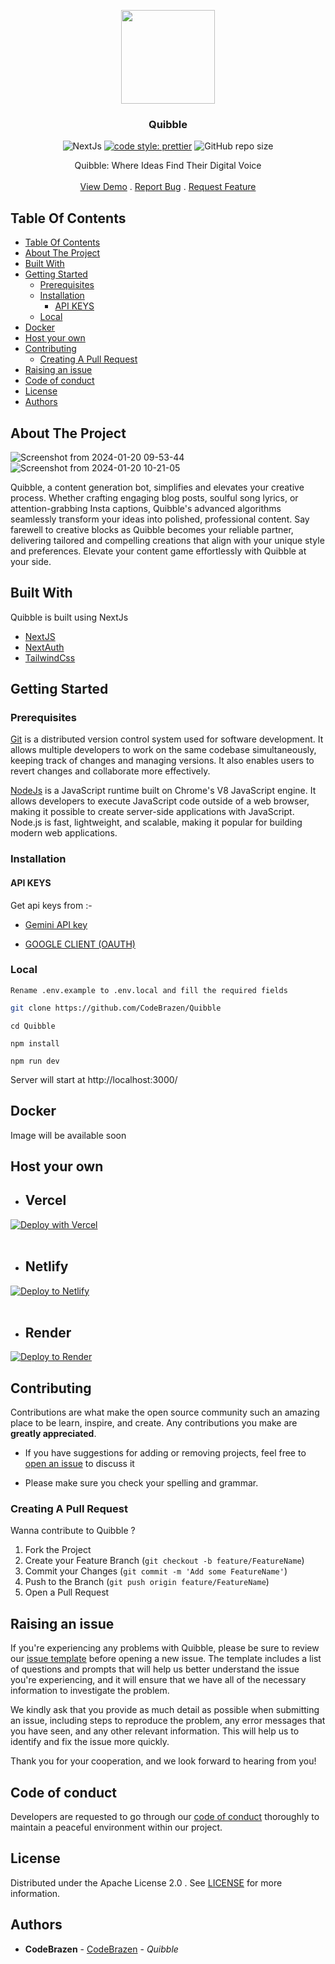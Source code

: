 <a href="https://github.com/CodeBrazen/Quibble">
<p align="center">
  <img src="https://github.com/CodeBrazen/Quibble/assets/95211406/44e6dddd-1d56-46b8-9d31-707f91e78883" height="150px"/>
  </a>
<br/>
  <h3 align="center">Quibble</h3>


<div align="center" >

![NextJs](https://img.shields.io/badge/next.js-000000?style=for-the-badge&logo=nextdotjs&logoColor=white)
[![code style: prettier](https://img.shields.io/badge/code_style-prettier-ff69b4.svg?style=flat-square)](https://github.com/prettier/prettier)
![GitHub repo size](https://img.shields.io/github/repo-size/CodeBrazen/Quibble)


  </div>
  <p align="center">
    Quibble: Where Ideas Find Their Digital Voice
    <br/>
    <br/>
    <a href="https://quibbleai.vercel.app/">View Demo</a>
    .
    <a href="https://github.com/CodeBrazen/Quibble/issues">Report Bug</a>
    .
    <a href="https://github.com/CodeBrazen/Quibble/issues">Request Feature</a>
  </p>
</p>



## Table Of Contents

- [Table Of Contents](#table-of-contents)
- [About The Project](#about-the-project)
- [Built With](#built-with)
- [Getting Started](#getting-started)
  - [Prerequisites](#prerequisites)
  - [Installation](#installation)
    - [API KEYS](#api-keys)
  - [Local](#local)
- [Docker](#docker)
- [Host your own](#host-your-own)
- [Contributing](#contributing)
  - [Creating A Pull Request](#creating-a-pull-request)
- [Raising an issue](#raising-an-issue)
- [Code of conduct](#code-of-conduct)
- [License](#license)
- [Authors](#authors)

## About The Project
![Screenshot from 2024-01-20 09-53-44](https://github.com/CodeBrazen/Quibble/assets/95211406/914f6d78-9707-42c1-b4f4-20aeef5ca987)
![Screenshot from 2024-01-20 10-21-05](https://github.com/CodeBrazen/Quibble/assets/95211406/897d4339-4781-4736-9300-ac1604c48a28)

Quibble, a content generation bot, simplifies and elevates your creative process. Whether crafting engaging blog posts, soulful song lyrics, or attention-grabbing Insta captions, Quibble's advanced algorithms seamlessly transform your ideas into polished, professional content. Say farewell to creative blocks as Quibble becomes your reliable partner, delivering tailored and compelling creations that align with your unique style and preferences. Elevate your content game effortlessly with Quibble at your side.

## Built With

Quibble is built using NextJs 

* [NextJS](https://nextjs.org)
* [NextAuth](https://next-auth.js.org/)
* [TailwindCss](https://tailwindcss.com/)



## Getting Started


### Prerequisites

<a href="https://git-scm.com/downloads" >Git</a> is a distributed version control system used for software development. It allows multiple developers to work on the same codebase simultaneously, keeping track of changes and managing versions. It also enables users to revert changes and collaborate more effectively.

<a href="https://nodejs.org/en/download/">NodeJs</a> is a JavaScript runtime built on Chrome's V8 JavaScript engine. It allows developers to execute JavaScript code outside of a web browser, making it possible to create server-side applications with JavaScript. Node.js is fast, lightweight, and scalable, making it popular for building modern web applications.


### Installation
#### API KEYS 
Get api keys from :-
- [Gemini API key](https://makersuite.google.com/app/apikey)

- [GOOGLE CLIENT (OAUTH)](https://console.cloud.google.com/)
### Local
```Rename .env.example to .env.local and fill the required fields```
```bash
git clone https://github.com/CodeBrazen/Quibble
```
```
cd Quibble
```
```
npm install
```
```
npm run dev
```
Server will start at http://localhost:3000/


## Docker 
Image will be available soon

## Host your own
* ## Vercel

[![Deploy with Vercel](https://vercel.com/button)](https://vercel.com/new/clone?repository-url=https%3A%2F%2Fgithub.com%2FCodeBrazen%2FQuibble)
<br/>
<br/>

* ## Netlify

[![Deploy to Netlify](https://www.netlify.com/img/deploy/button.svg)](https://app.netlify.com/start/deploy?repository=https://github.com/CodeBrazen/Quibble)
<br/>
<br/>

* ## Render

[![Deploy to Render](https://render.com/images/deploy-to-render-button.svg)](https://render.com/deploy?repo=https://github.com/CodeBrazen/Quibble)

## Contributing

Contributions are what make the open source community such an amazing place to be learn, inspire, and create. Any contributions you make are **greatly appreciated**.
* If you have suggestions for adding or removing projects, feel free to [open an issue](https://github.com/CodeBrazen/Quibble/issues) to discuss it

* Please make sure you check your spelling and grammar.

### Creating A Pull Request

Wanna contribute to Quibble ?

1. Fork the Project
2. Create your Feature Branch (`git checkout -b feature/FeatureName`)
3. Commit your Changes (`git commit -m 'Add some FeatureName'`)
4. Push to the Branch (`git push origin feature/FeatureName`)
5. Open a Pull Request


## Raising an issue

If you're experiencing any problems with Quibble, please be sure to review our [issue template](https://github.com/CodeBrazen/Quibble/tree/main/.github/ISSUE_TEMPLATE) before opening a new issue. The template includes a list of questions and prompts that will help us better understand the issue you're experiencing, and it will ensure that we have all of the necessary information to investigate the problem.

We kindly ask that you provide as much detail as possible when submitting an issue, including steps to reproduce the problem, any error messages that you have seen, and any other relevant information. This will help us to identify and fix the issue more quickly.

Thank you for your cooperation, and we look forward to hearing from you!

## Code of conduct

Developers are requested to go through our <a href="https://github.com/CodeBrazen/Quibble/blob/main/CODE_OF_CONDUCT.md">code of conduct</a> thoroughly to maintain a peaceful environment within our project.

## License

Distributed under the Apache License 2.0 . See [LICENSE](https://github.com/CodeBrazen/Quibble/blob/main/LICENSE) for more information.


## Authors

* **CodeBrazen** - [CodeBrazen](https://github.com/CodeBrazen) - *Quibble*
